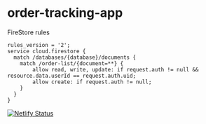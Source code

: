 # order-tracking-app

FireStore rules
```
rules_version = '2';
service cloud.firestore {
  match /databases/{database}/documents {
    match /order-list/{document=**} {
  		allow read, write, update: if request.auth != null && resource.data.userId == request.auth.uid;
        allow create: if request.auth != null;
    }
  }
}
```

[![Netlify Status](https://api.netlify.com/api/v1/badges/f17dc075-8ef3-4617-9ac2-c992df7efa85/deploy-status)](https://app.netlify.com/sites/enkeyz-order-tracking-app/deploys)